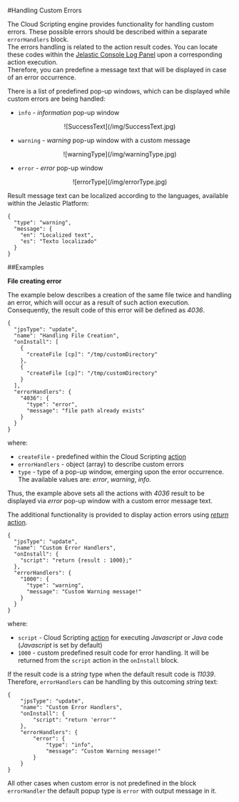 #Handling Custom Errors

The Cloud Scripting engine provides functionality for handling custom errors. These possible errors should be described within a separate `errorHandlers` block.            
The errors handling is related to the action result codes. You can locate these codes within the [Jelastic Console Log Panel](/troubleshooting/) upon a corresponding action execution.    
Therefore, you can predefine a message text that will be displayed in case of an error occurrence.     

There is a list of predefined pop-up windows, which can be displayed while custom errors are being handled:  

- `info` - *information* pop-up window              

<center>![SuccessText](/img/SuccessText.jpg)</center>      

- `warning` - *warning* pop-up window with a custom message              
 
<center>![warningType](/img/warningType.jpg)</center>     

- `error` - *error* pop-up window         

<center>![errorType](/img/errorType.jpg)</center>      

Result message text can be localized according to the languages, available within the Jelastic Platform:

```example
{
  "type": "warning",
  "message": {
    "en": "Localized text",
    "es": "Texto localizado"
  }
}
```

##Examples

**File creating error**

The example below describes a creation of the same file twice and handling an error, which will occur as a result of such action execution. Consequently, the result code of this error will be defined as *4036*.           

```
{
  "jpsType": "update",
  "name": "Handling File Creation",
  "onInstall": [
    {
      "createFile [cp]": "/tmp/customDirectory"
    },
    {
      "createFile [cp]": "/tmp/customDirectory"
    }
  ],
  "errorHandlers": {
    "4036": {
      "type": "error",
      "message": "file path already exists"
    }
  }
}
```

where: 

- `createFile` - predefined within the Cloud Scripting [action](reference/actions/#createfile)        
- `errorHandlers` - object (array) to describe custom errors     
- `type` - type of a pop-up window, emerging upon the error occurrence. The available values are: *error*, *warning*, *info*.       

Thus, the example above sets all the actions with *4036* result to be displayed via *error* pop-up window with a custom error message text.      

The additional functionality is provided to display action errors using [*return* action](reference/actions/#handleErrors).             

```
{
  "jpsType": "update",
  "name": "Custom Error Handlers",
  "onInstall": {
    "script": "return {result : 1000};"
  },
  "errorHandlers": {
    "1000": {
      "type": "warning",
      "message": "Custom Warning message!"
    }
  }
}
```

where:

- `script` - Cloud Scripting <a href= "/reference/actions/#script" target="__blank">action</a> for executing *Javascript* or *Java* code (*Javascript* is set by default)                     
- `1000` - custom predefined result code for error handling. It will be returned from the `script` action in the `onInstall` block.        

If the result code is a *string* type when the default result code is *11039*. Therefore, `errorHandlers` can be handling by this outcoming *string* text:

```
{
	"jpsType": "update",
	"name": "Custom Error Handlers",
	"onInstall": {
		"script": "return 'error'"
	},
	"errorHandlers": {
		"error": {
			"type": "info",
			"message": "Custom Warning message!"
		}
	}
}
```

All other cases when custom error is not predefined in the block `errorHandler` the default popup type is `error` with output message in it.
